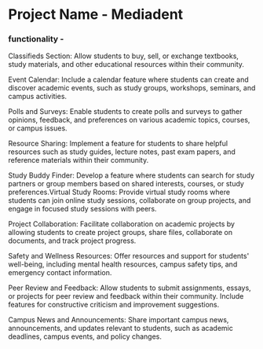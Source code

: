 # Project Name - Mediadent

### functionality -

Classifieds Section: Allow students to buy, sell, or exchange textbooks, study materials, and other educational
resources within their community.

Event Calendar: Include a calendar feature where students can create and discover academic events, such as study groups,
workshops, seminars, and campus activities.

Polls and Surveys: Enable students to create polls and surveys to gather opinions, feedback, and preferences on various
academic topics, courses, or campus issues.

Resource Sharing: Implement a feature for students to share helpful resources such as study guides, lecture notes, past
exam papers, and reference materials within their community.

Study Buddy Finder: Develop a feature where students can search for study partners or group members based on shared
interests, courses, or study preferences.Virtual Study Rooms: Provide virtual study rooms where students can join online
study sessions, collaborate on group projects, and engage in focused study sessions with peers.

Project Collaboration: Facilitate collaboration on academic projects by allowing students to create project groups,
share files, collaborate on documents, and track project progress.

Safety and Wellness Resources: Offer resources and support for students' well-being, including mental health resources,
campus safety tips, and emergency contact information.

Peer Review and Feedback: Allow students to submit assignments, essays, or projects for peer review and feedback within
their community. Include features for constructive criticism and improvement suggestions.

Campus News and Announcements: Share important campus news, announcements, and updates relevant to students, such as
academic deadlines, campus events, and policy changes.

